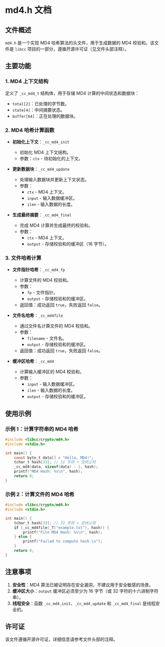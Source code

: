 # md4.h 文档

## 文件概述
`md4.h` 是一个实现 MD4 哈希算法的头文件，用于生成数据的 MD4 校验和。该文件是 `libcc` 项目的一部分，遵循开源许可证（见文件头部注释）。

## 主要功能

### 1. MD4 上下文结构
定义了 `_cc_md4_t` 结构体，用于存储 MD4 计算的中间状态和数据块：
- `total[2]`：已处理的字节数。
- `state[4]`：中间摘要状态。
- `buffer[64]`：正在处理的数据块。

### 2. MD4 哈希计算函数
- **初始化上下文**：`_cc_md4_init`
  - 初始化 MD4 上下文结构。
  - 参数：`ctx` - 待初始化的上下文。

- **更新数据块**：`_cc_md4_update`
  - 处理输入数据块并更新上下文状态。
  - 参数：
    - `ctx` - MD4 上下文。
    - `input` - 输入数据缓冲区。
    - `ilen` - 输入数据的长度。

- **生成最终摘要**：`_cc_md4_final`
  - 完成 MD4 计算并生成最终的校验和。
  - 参数：
    - `ctx` - MD4 上下文。
    - `output` - 存储校验和的缓冲区（16 字节）。

### 3. 文件哈希计算
- **文件指针哈希**：`_cc_md4_fp`
  - 计算文件的 MD4 校验和。
  - 参数：
    - `fp` - 文件指针。
    - `output` - 存储校验和的缓冲区。
  - 返回值：成功返回 `true`，失败返回 `false`。

- **文件名哈希**：`_cc_md4file`
  - 通过文件名计算文件的 MD4 校验和。
  - 参数：
    - `filename` - 文件名。
    - `output` - 存储校验和的缓冲区。
  - 返回值：成功返回 `true`，失败返回 `false`。

- **缓冲区哈希**：`_cc_md4`
  - 计算输入缓冲区的 MD4 校验和。
  - 参数：
    - `input` - 输入数据缓冲区。
    - `ilen` - 输入数据的长度。
    - `output` - 存储校验和的缓冲区。

## 使用示例

### 示例 1：计算字符串的 MD4 哈希
```c
#include <libcc/crypto/md4.h>
#include <stdio.h>

int main() {
    const byte_t data[] = "Hello, MD4!";
    tchar_t hash[33]; // 32 字符 + 空终止符
    _cc_md4(data, sizeof(data) - 1, hash);
    printf("MD4 Hash: %s\n", hash);
    return 0;
}
```

### 示例 2：计算文件的 MD4 哈希
```c
#include <libcc/crypto/md4.h>
#include <stdio.h>

int main() {
    tchar_t hash[33]; // 32 字符 + 空终止符
    if (_cc_md4file(_T("example.txt"), hash)) {
        printf("File MD4 Hash: %s\n", hash);
    } else {
        printf("Failed to compute hash.\n");
    }
    return 0;
}
```

## 注意事项
1. **安全性**：MD4 算法已被证明存在安全漏洞，不建议用于安全敏感的场景。
2. **缓冲区大小**：`output` 缓冲区必须至少为 16 字节（或 32 字符的十六进制字符串）。
3. **线程安全**：函数 `_cc_md4_init`、`_cc_md4_update` 和 `_cc_md4_final` 是线程安全的。

## 许可证
该文件遵循开源许可证，详细信息请参考文件头部的注释。